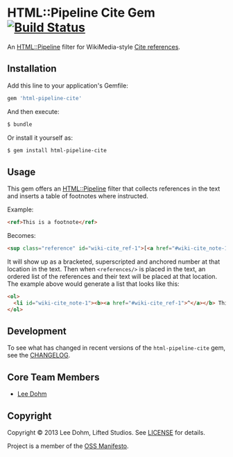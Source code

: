 # HTML::Pipeline Cite Gem [![Build Status](https://travis-ci.org/lifted-studios/html-pipeline-cite.png?branch=master)](https://travis-ci.org/lifted-studios/html-pipeline-cite)

An [HTML::Pipeline](https://github.com/jch/html-pipeline) filter for WikiMedia-style [Cite references](http://www.mediawiki.org/wiki/Extension:Cite/Cite.php).

## Installation

Add this line to your application's Gemfile:

```ruby
gem 'html-pipeline-cite'
```

And then execute:

```sh
$ bundle
```

Or install it yourself as:

```sh
$ gem install html-pipeline-cite
```

## Usage

This gem offers an [HTML::Pipeline](https://github.com/jch/html-pipeline) filter that collects references in the text and inserts a table of footnotes where instructed.

Example:

```html
<ref>This is a footnote</ref>
```

Becomes:

```html
<sup class="reference" id="wiki-cite_ref-1">[<a href="#wiki-cite_note-1">1</a>]</sup>
```

It will show up as a bracketed, superscripted and anchored number at that location in the text.  Then when 
`<references/>` is placed in the text, an ordered list of the references and their text will be placed at that
location.  The example above would generate a list that looks like this:

```html
<ol>
  <li id="wiki-cite_note-1"><b><a href="#wiki-cite_ref-1">^</a></b> This is a footnote.</li>
</ol>
```

<!--
## Troubleshooting
-->

## Development

To see what has changed in recent versions of the `html-pipeline-cite` gem, see the [CHANGELOG](CHANGELOG.md).

## Core Team Members

* [Lee Dohm](https://github.com/lee-dohm/)

<!--
## Resources
-->
<!-- ### Other questions

Feel free to chat with the Lifted Wiki core team (and many other users) on IRC in the  [#project](irc://irc.freenode.net/project) channel on Freenode, or via email on the [Project mailing list]().
 -->

## Copyright

Copyright © 2013 Lee Dohm, Lifted Studios. See [LICENSE](LICENSE.md) for details.

Project is a member of the [OSS Manifesto](http://ossmanifesto.org/).
